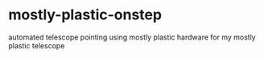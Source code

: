 # mostly-plastic-onstep
automated telescope pointing using mostly plastic hardware for my mostly plastic telescope
